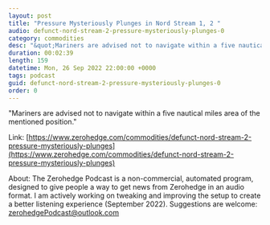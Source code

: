 ```yaml
---
layout: post
title: "Pressure Mysteriously Plunges in Nord Stream 1, 2 "
audio: defunct-nord-stream-2-pressure-mysteriously-plunges-0
category: commodities
desc: "&quot;Mariners are advised not to navigate within a five nautical miles area of the mentioned position.&quot; "
duration: 00:02:39
length: 159
datetime: Mon, 26 Sep 2022 22:00:00 +0000
tags: podcast
guid: defunct-nord-stream-2-pressure-mysteriously-plunges-0
order: 0
---
```

&quot;Mariners are advised not to navigate within a five nautical miles area of the mentioned position.&quot; 

Link: [https://www.zerohedge.com/commodities/defunct-nord-stream-2-pressure-mysteriously-plunges](https://www.zerohedge.com/commodities/defunct-nord-stream-2-pressure-mysteriously-plunges)

About: The Zerohedge Podcast is a non-commercial, automated program, designed to give people a way to get news from Zerohedge in an audio format.  I am actively working on tweaking and improving the setup to create a better listening experience (September 2022).  Suggestions are welcome: [zerohedgePodcast@outlook.com](mailto:zerohedgePodcast@outlook.com)